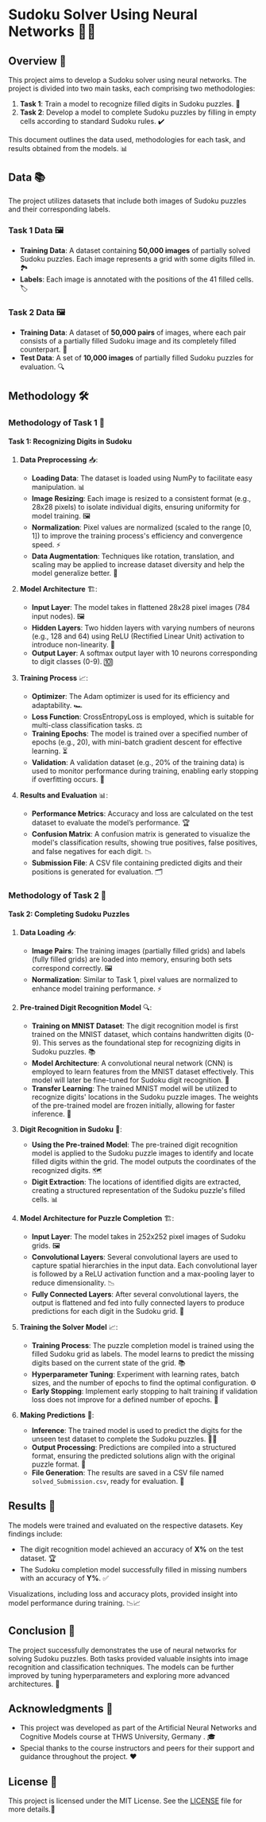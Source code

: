 # Sudoku Solver Using Neural Networks 🧩🤖

## Overview 🌟
This project aims to develop a Sudoku solver using neural networks. The project is divided into two main tasks, each comprising two methodologies:

1. **Task 1**: Train a model to recognize filled digits in Sudoku puzzles. 🔢
2. **Task 2**: Develop a model to complete Sudoku puzzles by filling in empty cells according to standard Sudoku rules. ✔️

This document outlines the data used, methodologies for each task, and results obtained from the models. 📊

## Data 📚
The project utilizes datasets that include both images of Sudoku puzzles and their corresponding labels.

### Task 1 Data 🖼️
- **Training Data**: A dataset containing **50,000 images** of partially solved Sudoku puzzles. Each image represents a grid with some digits filled in. 🏞️
- **Labels**: Each image is annotated with the positions of the 41 filled cells. 🏷️

### Task 2 Data 🖼️
- **Training Data**: A dataset of **50,000 pairs** of images, where each pair consists of a partially filled Sudoku image and its completely filled counterpart. 🔄
- **Test Data**: A set of **10,000 images** of partially filled Sudoku puzzles for evaluation. 🔍


## Methodology 🛠️

### Methodology of Task 1 🔢
#### Task 1: Recognizing Digits in Sudoku
1. **Data Preprocessing** 📥:
   - **Loading Data**: The dataset is loaded using NumPy to facilitate easy manipulation. 📊
   - **Image Resizing**: Each image is resized to a consistent format (e.g., 28x28 pixels) to isolate individual digits, ensuring uniformity for model training. 🖼️
   - **Normalization**: Pixel values are normalized (scaled to the range [0, 1]) to improve the training process's efficiency and convergence speed. ⚡
   - **Data Augmentation**: Techniques like rotation, translation, and scaling may be applied to increase dataset diversity and help the model generalize better. 🔄

2. **Model Architecture** 🏗️:
   - **Input Layer**: The model takes in flattened 28x28 pixel images (784 input nodes). 🖼️
   - **Hidden Layers**: Two hidden layers with varying numbers of neurons (e.g., 128 and 64) using ReLU (Rectified Linear Unit) activation to introduce non-linearity. 🧠
   - **Output Layer**: A softmax output layer with 10 neurons corresponding to digit classes (0-9). 🔟

3. **Training Process** 📈:
   - **Optimizer**: The Adam optimizer is used for its efficiency and adaptability. 🏎️
   - **Loss Function**: CrossEntropyLoss is employed, which is suitable for multi-class classification tasks. ⚖️
   - **Training Epochs**: The model is trained over a specified number of epochs (e.g., 20), with mini-batch gradient descent for effective learning. ⏳
   - **Validation**: A validation dataset (e.g., 20% of the training data) is used to monitor performance during training, enabling early stopping if overfitting occurs. 🚦

4. **Results and Evaluation** 📊:
   - **Performance Metrics**: Accuracy and loss are calculated on the test dataset to evaluate the model’s performance. 🏆
   - **Confusion Matrix**: A confusion matrix is generated to visualize the model's classification results, showing true positives, false positives, and false negatives for each digit. 📉
   - **Submission File**: A CSV file containing predicted digits and their positions is generated for evaluation. 🗂️

### Methodology of Task 2 🧩
#### Task 2: Completing Sudoku Puzzles
1. **Data Loading** 📥:
   - **Image Pairs**: The training images (partially filled grids) and labels (fully filled grids) are loaded into memory, ensuring both sets correspond correctly. 🖼️
   - **Normalization**: Similar to Task 1, pixel values are normalized to enhance model training performance. ⚡

2. **Pre-trained Digit Recognition Model** 🔍:
   - **Training on MNIST Dataset**: The digit recognition model is first trained on the MNIST dataset, which contains handwritten digits (0-9). This serves as the foundational step for recognizing digits in Sudoku puzzles. 📚
   - **Model Architecture**: A convolutional neural network (CNN) is employed to learn features from the MNIST dataset effectively. This model will later be fine-tuned for Sudoku digit recognition. 🧠
   - **Transfer Learning**: The trained MNIST model will be utilized to recognize digits' locations in the Sudoku puzzle images. The weights of the pre-trained model are frozen initially, allowing for faster inference. 🔄

3. **Digit Recognition in Sudoku** 🧩:
   - **Using the Pre-trained Model**: The pre-trained digit recognition model is applied to the Sudoku puzzle images to identify and locate filled digits within the grid. The model outputs the coordinates of the recognized digits. 🗺️
   - **Digit Extraction**: The locations of identified digits are extracted, creating a structured representation of the Sudoku puzzle's filled cells. 📊

4. **Model Architecture for Puzzle Completion** 🏗️:
   - **Input Layer**: The model takes in 252x252 pixel images of Sudoku grids. 🖼️
   - **Convolutional Layers**: Several convolutional layers are used to capture spatial hierarchies in the input data. Each convolutional layer is followed by a ReLU activation function and a max-pooling layer to reduce dimensionality. 📉
   - **Fully Connected Layers**: After several convolutional layers, the output is flattened and fed into fully connected layers to produce predictions for each digit in the Sudoku grid. 🔗

5. **Training the Solver Model** 📈:
   - **Training Process**: The puzzle completion model is trained using the filled Sudoku grid as labels. The model learns to predict the missing digits based on the current state of the grid. 📚
   - **Hyperparameter Tuning**: Experiment with learning rates, batch sizes, and the number of epochs to find the optimal configuration. ⚙️
   - **Early Stopping**: Implement early stopping to halt training if validation loss does not improve for a defined number of epochs. 🚦

6. **Making Predictions** 🔮:
   - **Inference**: The trained model is used to predict the digits for the unseen test dataset to complete the Sudoku puzzles. 🧙‍♂️
   - **Output Processing**: Predictions are compiled into a structured format, ensuring the predicted solutions align with the original puzzle format. 📜
   - **File Generation**: The results are saved in a CSV file named `solved_Submission.csv`, ready for evaluation. 📁

## Results 🎉
The models were trained and evaluated on the respective datasets. Key findings include:
- The digit recognition model achieved an accuracy of **X%** on the test dataset. 🏆
- The Sudoku completion model successfully filled in missing numbers with an accuracy of **Y%**. ✅

Visualizations, including loss and accuracy plots, provided insight into model performance during training. 📉📈

## Conclusion 📝
The project successfully demonstrates the use of neural networks for solving Sudoku puzzles. Both tasks provided valuable insights into image recognition and classification techniques. The models can be further improved by tuning hyperparameters and exploring more advanced architectures. 🚀

## Acknowledgments 🙏
- This project was developed as part of the Artificial Neural Networks and Cognitive Models course at THWS University, Germany . 🎓
- Special thanks to the course instructors and peers for their support and guidance throughout the project. ❤️

## License 📜
This project is licensed under the MIT License. See the [LICENSE](LICENSE) file for more details.📄
